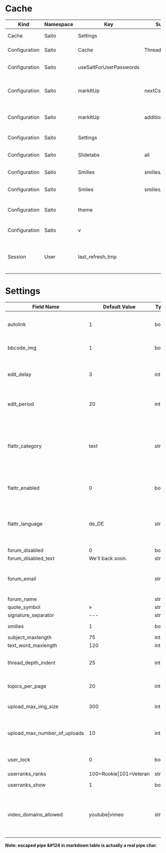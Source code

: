 Cache
=====

Kind 	| Namespace	| Key 	| Subkey	| Type 	| Comment 	
-----	| ---------	| ----	| -------	| ----	| -------	
Cache 	| Saito 	| Settings 	| 	| 	| Siehe Configuration
Configuration 	| Saito 	| Cache 	| Thread 	| bool 	| if true use thread cache
Configuration 	| Saito 	| useSaltForUserPasswords	| 	| bool 	| unsalted md5 mode for user passwords
Configuration 	| Saito	| markItUp	| nextCssId	| int 	| next CSS-ID for button in the markItUp-CSS
Configuration	| Saito	| markItUp 	| additionalButtons	| array 	| Additional buttons shown in the markItUpEditor
Configuration 	| Saito 	| Settings 	| 	| array 	| Array with App Settings
Configuration 	| Saito 	| Slidetabs 	| all 	| array 	| names of all installed slidetabs
Configuration 	| Saito 	| Smilies 	| smilies_all 	| array 	| Smilies from `smilies` table
Configuration 	| Saito 	| Smlies 	| smilies_all_html	| array 	| Html-formatierte Smilies	
Configuration 	| Saito 	| theme 	| 	| string	| theme name; default ist "default"
Configuration 	| Saito 	| v 	| 	| string	| internal revision number
Session 	| User 	| last_refresh_tmp 	| 	| integer	| Speichert letzten Session Login für Mark as Read


Settings
========


Field Name 	| Default Value 	| Type 	| Comment 
---------- 	| -------------	| ----- 	| -------
autolink 	| 1 	| bool 	| Try to autolink URLs in bbcode 
bbcode_img 	| 1 	| bool 	| Multimedia in BBCode anzeigen 
edit_delay 	| 3 	| int 	| time in min. for edit without notice
edit_period 	| 20 	| int 	| time in min. for edit with notice
flattr_category 	| text 	| string	| category tag used by flattr for entries. see flattr.com for available categories
flattr_enabled 	| 0 	| bool 	| enables flattr usage for users
flattr_language 	| de_DE 	| string	| language tag used by flattr for entries. see flattr.com for codes
forum_disabled 	| 0 	| bool 	| |
forum_disabled_text 	| We'll back soon.	| string	| 
forum_email 	| 	| string	| forum email address (admin contact)	
forum_name 	| 	| string	| forum title	
quote_symbol 	| » 	| string	| 
signature_separator 	| --- 	| string	| 
smilies 	| 1 	| bool 	| Use Smilies 
subject_maxlength 	| 75 	| int 	| 
text_word_maxlength 	| 120 	| int 	| 
thread_depth_indent 	| 25 	| int 	| max indent level in index view 
topics_per_page	| 20 	| int 	| # of topic on index page 
upload_max_img_size 	| 300 	| int 	| Max. upload size in kB 
upload_max_number_of_uploads 	| 10 	| int 	| Max uploads per User. 0 menas no limit 
user_lock 	| 0 	| bool 	| user is not allowed to login 
userranks_ranks	| 100=Rookie&#124;101=Veteran	| string	|
userranks_show 	| 1 	| bool 	| use user-ranks
video_domains_allowed 	| youtube&#124;vimeo 	| string	| separated list with allowed flash domains. '*' allows all.	

**Note: escaped pipe &#124 in markdown table is actually a real pipe char.**







